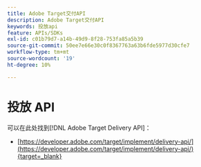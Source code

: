 ```yaml
---
title: Adobe Target交付API
description: Adobe Target交付API
keywords: 投放api
feature: APIs/SDKs
exl-id: c01b79d7-a14b-49d9-8f28-753fa85a5b39
source-git-commit: 50ee7e66e30c0f8367763a63b6fde5977d30cfe7
workflow-type: tm+mt
source-wordcount: '19'
ht-degree: 10%

---
```


# 投放 API

可以在此处找到[!DNL Adobe Target Delivery API]：

* [https://developer.adobe.com/target/implement/delivery-api/](https://developer.adobe.com/target/implement/delivery-api/){target=_blank}
